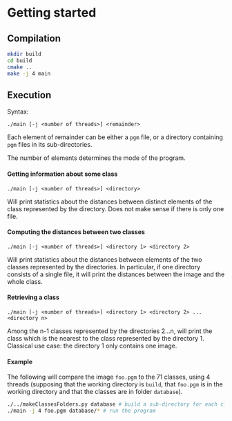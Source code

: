 # Getting started

## Compilation
```bash
mkdir build
cd build
cmake ..
make -j 4 main
```

## Execution
Syntax:
```
./main [-j <number of threads>] <remainder>
```

Each element of remainder can be either a `pgm` file, or a directory containing `pgm`
files in its sub-directories.

The number of elements determines the mode of the program.

#### Getting information about some class

```
./main [-j <number of threads>] <directory>
```

Will print statistics about the distances between distinct elements of the class
represented by the directory. Does not make sense if there is only one file.


#### Computing the distances between two classes

```
./main [-j <number of threads>] <directory 1> <directory 2>
```

Will print statistics about the distances between elements of the two classes
represented by the directories. In particular, if one directory consists of a single
file, it will print the distances between the image and the whole class.


#### Retrieving a class

```
./main [-j <number of threads>] <directory 1> <directory 2> ... <directory n>
```

Among the n-1 classes represented by the directories 2...n, will print the class
which is the nearest to the class represented by the directory 1. Classical use case:
the directory 1 only contains one image.

#### Example

The following will compare the image `foo.pgm` to the 71 classes, using 4 threads
(supposing that the working directory is `build`, that `foo.pgm` is in the working
directory and that the classes are in folder `database`).
```bash
./../makeClassesFolders.py database # build a sub-directory for each class
./main -j 4 foo.pgm database/* # run the program
```
